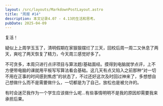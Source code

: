 ```yaml
---
layout: /src/layouts/MarkdownPostLayout.astro
title: "周报 #14"
description: 本文记录4.07 - 4.13的生活和思考。
pubDate: 2025-04-09
---
```

复活！

疑似上上周学玉玉了，清明假期在家狠狠摆烂了三天，回校后周一周二又休息了两天，爽吃了两天恢复了精力，今天周三感觉好多了。

不可贪多，本周只进行点评项目与算法题/基础面经。摸得到电脑就学点评，上不方便带电脑的课就用平板写写算法看会基础。这几天有点又陷入之前那种“对一切不用在正事的时间感到焦虑”的状态了，不过还好这次及时回过神来了，多想想自己想做什么而不是需要做什么，一切都是为了自己，放松也是被允许的。

有时会迷茫我作为一个学生应该做什么呢...有些事情明明不是我的原因却需要我来承担后果。